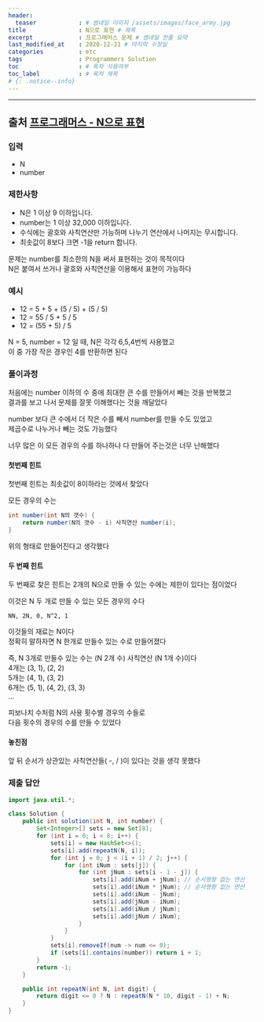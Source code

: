 ```yaml
---
header:
  teaser            : # 썸네일 이미지 /assets/images/face_army.jpg
title               : N으로 표현 # 제목
excerpt             : 프로그래머스 문제 # 썸네일 한줄 요약
last_modified_at    : 2020-12-21 # 마지막 수정일
categories          : etc
tags                : Programmers Solution
toc                 : # 목차 사용여부
toc_label           : # 목차 제목
# {: .notice--info}
---
```


---
## 출처 [프로그래머스 - N으로 표현](https://programmers.co.kr/learn/courses/30/lessons/42895)

### 입력

- N
- number

### 제한사항

- N은 1 이상 9 이하입니다.
- number는 1 이상 32,000 이하입니다.
- 수식에는 괄호와 사칙연산만 가능하며 나누기 연산에서 나머지는 무시합니다.
- 최솟값이 8보다 크면 -1을 return 합니다.

문제는 number를 최소한의 N을 써서 표현하는 것이 목적이다  
N은 붙여서 쓰거나 괄호와 사칙연산을 이용해서 표현이 가능하다  

### 예시 

- 12 = 5 + 5 + (5 / 5) + (5 / 5)
- 12 = 55 / 5 + 5 / 5
- 12 = (55 + 5) / 5

N = 5, number = 12 일 때, N은 각각 6,5,4번씩 사용했고  
이 중 가장 작은 경우인 4를 반환하면 된다  

### 풀이과정

처음에는 number 이하의 수 중에 최대한 큰 수를 만들어서 빼는 것을 반복했고  
결과를 보고 나서 문제를 잘못 이해했다는 것을 깨달았다  

number 보다 큰 수에서 더 작은 수를 빼서 number를 만들 수도 있었고  
제곱수로 나누거나 빼는 것도 가능했다  

너무 많은 이 모든 경우의 수를 하나하나 다 만들어 주는것은 너무 난해했다

#### 첫번째 힌트
첫번째 힌트는 최솟값이 8이하라는 것에서 찾았다  

모든 경우의 수는  
```java
int number(int N의 갯수) {
    return number(N의 갯수 - i) 사칙연산 number(i);
}
```  
위의 형태로 만들어진다고 생각했다

#### 두 번째 힌트
두 번째로 찾은 힌트는 2개의 N으로 만들 수 있는 수에는 제한이 있다는 점이었다  

이것은 N 두 개로 만들 수 있는 모든 경우의 수다  
```
NN, 2N, 0, N^2, 1
```

이것들의 재료는 N이다  
정확히 말하자면 N 한개로 만들수 있는 수로 만들어졌다  

즉, N 3개로 만들수 있는 수는 (N 2개 수) 사칙연산 (N 1개 수)이다  
4개는 (3, 1), (2, 2)  
5개는 (4, 1), (3, 2)  
6개는 (5, 1), (4, 2), (3, 3)  
...  

피보나치 수처럼 N의 사용 횟수별 경우의 수들로  
다음 횟수의 경우의 수를 만들 수 있었다  

#### 놓친점
앞 뒤 순서가 상관있는 사칙연산들( -, / )이 있다는 것을 생각 못했다


### 제출 답안
```java
import java.util.*;

class Solution {
    public int solution(int N, int number) {
        Set<Integer>[] sets = new Set[8];
        for (int i = 0; i < 8; i++) {
            sets[i] = new HashSet<>();
            sets[i].add(repeatN(N, i));
            for (int j = 0; j < (i + 1) / 2; j++) {
                for (int iNum : sets[j]) {
                    for (int jNum : sets[i - 1 - j]) {
                        sets[i].add(iNum + jNum); // 순서영향 없는 연산
                        sets[i].add(iNum * jNum); // 순서영향 없는 연산
                        sets[i].add(iNum - jNum);
                        sets[i].add(jNum - iNum);
                        sets[i].add(iNum / jNum);
                        sets[i].add(jNum / iNum);
                    }
                }
            }
            sets[i].removeIf(num -> num <= 0);
            if (sets[i].contains(number)) return i + 1;
        }
        return -1;
    }

    public int repeatN(int N, int digit) {
        return digit <= 0 ? N : repeatN(N * 10, digit - 1) + N;
    }
}
```